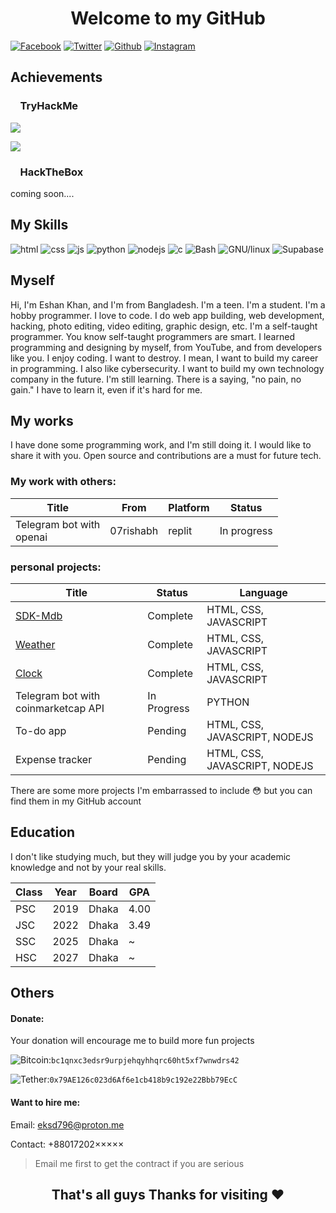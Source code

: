 <h1 align="center">Welcome to my GitHub</h1>

[![Facebook](https://img.shields.io/badge/Facebook-17202A?style=flat-square&logo=Facebook&logoColor=1877F2)](https://www.facebook.com/siddek.ek.796)
[![Twitter](https://img.shields.io/badge/X-17202A?style=flat-square&logo=X
)](https://twitter.com/EshanKh63227899) [![Github](https://img.shields.io/badge/Github-17202A?style=flat-square&logo=Github
)](https://github.com/Eshankhan796/Eshankhan796)
[![Instagram](https://img.shields.io/badge/Instagram-17202A?style=flat-square&logo=Instagram
)](https://www.instagram.com/e_k.797)

## Achievements
### &nbsp;&nbsp;&nbsp;&nbsp;TryHackMe
[<img src="https://assets.tryhackme.com/room-badges/147f6c8b909c18f1665edd4c921ad5f0.png">](https://tryhackme.com/EKSD/badges/first-4-rooms)

[<img src="https://assets.tryhackme.com/room-badges/b24ff03e60ff36993e6d30a353d8a324.png">](https://tryhackme.com/EKSD/badges/terminaled)

### &nbsp;&nbsp;&nbsp;&nbsp;HackTheBox
coming soon....
## My Skills
![html](https://img.shields.io/badge/HTML-17202A?style=for-the-badge&logo=Html5
)
![css](https://img.shields.io/badge/Css-17202A?style=for-the-badge&logo=Css3
)
![js](https://img.shields.io/badge/JavaScript-17202A?style=for-the-badge&logo=JavaScript
)
![python](https://img.shields.io/badge/Python-17202A?style=for-the-badge&logo=Python
)
![nodejs](https://img.shields.io/badge/Node.js-17202A?style=for-the-badge&logo=Nodedotjs
)
![c](https://img.shields.io/badge/C-17202A?style=for-the-badge&logo=C
)
![Bash](https://img.shields.io/badge/Bash-17202A?style=for-the-badge&logo=Gnubash
)
![GNU/linux](https://img.shields.io/badge/GNU%2FLinux-17202A?style=for-the-badge&logo=Linux
)
![Supabase](https://img.shields.io/badge/Supabase-17202A?style=for-the-badge&logo=Supabase
)

## Myself
Hi, I'm Eshan Khan, and I'm from Bangladesh. I'm a teen. I'm a student. I'm a hobby programmer. I love to code. I do web app building, web development, hacking, photo editing, video editing, graphic design, etc. I'm a self-taught programmer. You know self-taught programmers are smart. I learned programming and designing by myself, from YouTube, and from developers like you. I enjoy coding. I want to destroy. I mean, I want to build my career in programming. I also like cybersecurity. I want to build my own technology company in the future. I'm still learning. There is a saying, "no pain, no gain." I have to learn it, even if it's hard for me.

## My works
I have done some programming work, and I'm still doing it. I would like to share it with you. Open source and contributions are a must for future tech.

### My work with others:
| Title | From | Platform | Status | 
|-------------|------|----------|--------|
| Telegram bot with <br>openai | 07rishabh | replit | In progress |
### personal projects:
| Title | Status | Language |
|-------------|--------|----------|
| [SDK-Mdb](https://github.com/Eshankhan796/SDK-Mdb) | Complete | HTML, CSS,  JAVASCRIPT |
| [Weather](https://github.com/Eshankhan796/Weather) | Complete | HTML, CSS, JAVASCRIPT |
| [Clock](https://github.com/Eshankhan796/Clock) | Complete | HTML, CSS, JAVASCRIPT|
| Telegram bot with coinmarketcap API | In Progress | PYTHON |
| To-do app |Pending | HTML, CSS,  JAVASCRIPT, NODEJS |
| Expense tracker | Pending | HTML, CSS, JAVASCRIPT, NODEJS |

There are some more projects I'm embarrassed to include 😳 but you can find them in my GitHub account 
## Education 

I don't like studying much, but they will judge you by your academic knowledge and not by your real skills.

| Class | Year | Board | GPA |
|-------|------|-------|-----|
| PSC   | 2019 | Dhaka | 4.00|
| JSC   | 2022 | Dhaka | 3.49|
| SSC   | 2025 | Dhaka |  ~  |
| HSC   | 2027 | Dhaka |  ~  |

## Others
#### Donate:
Your donation will encourage me to build more fun projects 

![Bitcoin](https://img.shields.io/badge/Bitcoin-172028?logo=Bitcoin
):`bc1qnxc3edsr9urpjehqyhhqrc60ht5xf7wnwdrs42`

![Tether](https://img.shields.io/badge/USDT-172028?logo=Tether
):`0x79AE126c023d6Af6e1cb418b9c192e22Bbb79EcC`

#### Want to hire me:
Email: [eksd796@proton.me](mailto:eksd796@proton.me)

Contact: +88017202×××××
> Email me first to get the contract if you are serious



## <center>That's all guys Thanks for visiting ❤️</center>
